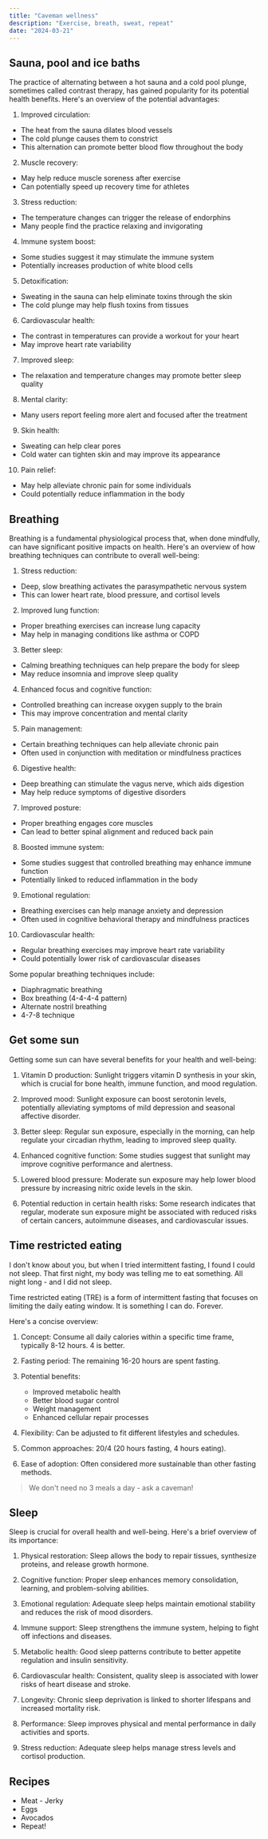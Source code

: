 ```yaml
---
title: "Caveman wellness"
description: "Exercise, breath, sweat, repeat"
date: "2024-03-21"
---
```


## Sauna, pool and ice baths

The practice of alternating between a hot sauna and a cold pool plunge, sometimes called contrast therapy, has gained popularity for its potential health benefits. Here's an overview of the potential advantages:

1. Improved circulation:
- The heat from the sauna dilates blood vessels
- The cold plunge causes them to constrict
- This alternation can promote better blood flow throughout the body

2. Muscle recovery:
- May help reduce muscle soreness after exercise
- Can potentially speed up recovery time for athletes

3. Stress reduction:
- The temperature changes can trigger the release of endorphins
- Many people find the practice relaxing and invigorating

4. Immune system boost:
- Some studies suggest it may stimulate the immune system
- Potentially increases production of white blood cells

5. Detoxification:
- Sweating in the sauna can help eliminate toxins through the skin
- The cold plunge may help flush toxins from tissues

6. Cardiovascular health:
- The contrast in temperatures can provide a workout for your heart
- May improve heart rate variability

7. Improved sleep:
- The relaxation and temperature changes may promote better sleep quality

8. Mental clarity:
- Many users report feeling more alert and focused after the treatment

9. Skin health:
- Sweating can help clear pores
- Cold water can tighten skin and may improve its appearance

10. Pain relief:
- May help alleviate chronic pain for some individuals
- Could potentially reduce inflammation in the body

## Breathing

Breathing is a fundamental physiological process that, when done mindfully, can have significant positive impacts on health. Here's an overview of how breathing techniques can contribute to overall well-being:

1. Stress reduction:
- Deep, slow breathing activates the parasympathetic nervous system
- This can lower heart rate, blood pressure, and cortisol levels

2. Improved lung function:
- Proper breathing exercises can increase lung capacity
- May help in managing conditions like asthma or COPD

3. Better sleep:
- Calming breathing techniques can help prepare the body for sleep
- May reduce insomnia and improve sleep quality

4. Enhanced focus and cognitive function:
- Controlled breathing can increase oxygen supply to the brain
- This may improve concentration and mental clarity

5. Pain management:
- Certain breathing techniques can help alleviate chronic pain
- Often used in conjunction with meditation or mindfulness practices

6. Digestive health:
- Deep breathing can stimulate the vagus nerve, which aids digestion
- May help reduce symptoms of digestive disorders

7. Improved posture:
- Proper breathing engages core muscles
- Can lead to better spinal alignment and reduced back pain

8. Boosted immune system:
- Some studies suggest that controlled breathing may enhance immune function
- Potentially linked to reduced inflammation in the body

9. Emotional regulation:
- Breathing exercises can help manage anxiety and depression
- Often used in cognitive behavioral therapy and mindfulness practices

10. Cardiovascular health:
- Regular breathing exercises may improve heart rate variability
- Could potentially lower risk of cardiovascular diseases

Some popular breathing techniques include:
- Diaphragmatic breathing
- Box breathing (4-4-4-4 pattern)
- Alternate nostril breathing
- 4-7-8 technique

## Get some sun

Getting some sun can have several benefits for your health and well-being:

1. Vitamin D production: Sunlight triggers vitamin D synthesis in your skin, which is crucial for bone health, immune function, and mood regulation.

2. Improved mood: Sunlight exposure can boost serotonin levels, potentially alleviating symptoms of mild depression and seasonal affective disorder.

3. Better sleep: Regular sun exposure, especially in the morning, can help regulate your circadian rhythm, leading to improved sleep quality.

4. Enhanced cognitive function: Some studies suggest that sunlight may improve cognitive performance and alertness.

5. Lowered blood pressure: Moderate sun exposure may help lower blood pressure by increasing nitric oxide levels in the skin.

6. Potential reduction in certain health risks: Some research indicates that regular, moderate sun exposure might be associated with reduced risks of certain cancers, autoimmune diseases, and cardiovascular issues.

## Time restricted eating

I don't know about you, but when I tried intermittent fasting, I found I could not sleep. That first night, my body was telling me to eat something. All night long - and I did not sleep. 

Time restricted eating (TRE) is a form of intermittent fasting that focuses on limiting the daily eating window. It is something I can do. Forever.

Here's a concise overview:

1. Concept: Consume all daily calories within a specific time frame, typically 8-12 hours. 4 is better.

2. Fasting period: The remaining 16-20 hours are spent fasting.

3. Potential benefits:
   - Improved metabolic health
   - Better blood sugar control
   - Weight management
   - Enhanced cellular repair processes

4. Flexibility: Can be adjusted to fit different lifestyles and schedules.

5. Common approaches: 20/4 (20 hours fasting, 4 hours eating).

6. Ease of adoption: Often considered more sustainable than other fasting methods.

  > We don't need no 3 meals a day - ask a caveman!


## Sleep

Sleep is crucial for overall health and well-being. Here's a brief overview of its importance:

1. Physical restoration: Sleep allows the body to repair tissues, synthesize proteins, and release growth hormone.

2. Cognitive function: Proper sleep enhances memory consolidation, learning, and problem-solving abilities.

3. Emotional regulation: Adequate sleep helps maintain emotional stability and reduces the risk of mood disorders.

4. Immune support: Sleep strengthens the immune system, helping to fight off infections and diseases.

5. Metabolic health: Good sleep patterns contribute to better appetite regulation and insulin sensitivity.

6. Cardiovascular health: Consistent, quality sleep is associated with lower risks of heart disease and stroke.

7. Longevity: Chronic sleep deprivation is linked to shorter lifespans and increased mortality risk.

8. Performance: Sleep improves physical and mental performance in daily activities and sports.

9. Stress reduction: Adequate sleep helps manage stress levels and cortisol production.


## Recipes

- Meat - Jerky
- Eggs
- Avocados
- Repeat!